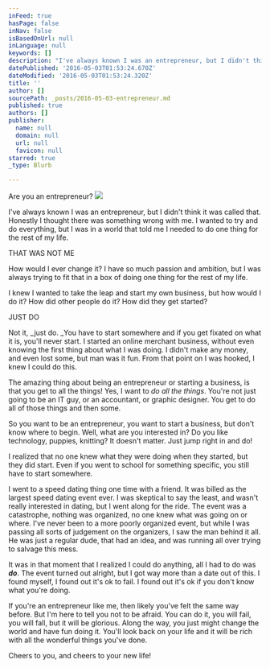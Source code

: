 ```yaml
---
inFeed: true
hasPage: false
inNav: false
isBasedOnUrl: null
inLanguage: null
keywords: []
description: "I've always known I was an entrepreneur, but I didn't think it was called that. Honestly I thought there was something wrong with me. I wanted to try and do everything, but I was in a world that told me I needed to do one thing for the rest of my life. "
datePublished: '2016-05-03T01:53:24.670Z'
dateModified: '2016-05-03T01:53:24.320Z'
title: ''
author: []
sourcePath: _posts/2016-05-03-entrepreneur.md
published: true
authors: []
publisher:
  name: null
  domain: null
  url: null
  favicon: null
starred: true
_type: Blurb

---
```

Are you an entrepreneur? ![](https://the-grid-user-content.s3-us-west-2.amazonaws.com/8060b5ed-bc6e-4645-b504-9addb8b05d3e.jpg)

I've always known I was an entrepreneur, but I didn't think it was called that. Honestly I thought there was something wrong with me. I wanted to try and do everything, but I was in a world that told me I needed to do one thing for the rest of my life. 

THAT WAS NOT ME

How would I ever change it? I have so much passion and ambition, but I was always trying to fit that in a box of doing one thing for the rest of my life. 

I knew I wanted to take the leap and start my own business, but how would I do it? How did other people do it? How did they get started? 

JUST DO

Not it, _just do. _You have to start somewhere and if you get fixated on what it is, you'll never start. I started an online merchant business, without even knowing the first thing about what I was doing. I didn't make any money, and even lost some, but man was it fun. From that point on I was hooked, I knew I could do this. 

The amazing thing about being an entrepreneur or starting a business, is that you get to all the things! Yes, I want to _do all the things_. You're not just going to be an IT guy, or an accountant, or graphic designer. You get to do all of those things and then some. 

So you want to be an entrepreneur, you want to start a business, but don't know where to begin. Well, what are you interested in? Do you like technology, puppies, knitting? It doesn't matter. Just jump right in and do!

I realized that no one knew what they were doing when they started, but they did start. Even if you went to school for something specific, you still have to start somewhere.

I went to a speed dating thing one time with a friend. It was billed as the largest speed dating event ever. I was skeptical to say the least, and wasn't really interested in dating, but I went along for the ride. The event was a catastrophe, nothing was organized, no one knew what was going on or where. I've never been to a more poorly organized event, but while I was passing all sorts of judgement on the organizers, I saw the man behind it all. He was just a regular dude, that had an idea, and was running all over trying to salvage this mess. 

It was in that moment that I realized I could do anything, all I had to do was _**do**_. The event turned out alright, but I got way more than a date out of this. I found myself, I found out it's ok to fail. I found out it's ok if you don't know what you're doing. 

If you're an entrepreneur like me, then likely you've felt the same way before. But I'm here to tell you not to be afraid. You can do it, you will fail, you will fall, but it will be glorious. Along the way, you just might change the world and have fun doing it. You'll look back on your life and it will be rich with all the wonderful things you've done. 

Cheers to you, and cheers to your new life!